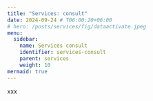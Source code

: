 ```yaml
---
title: "Services: consult"
date: 2024-09-24 # T06:00:20+06:00
# hero: /posts/services/fig/dataactivate.jpeg
menu:
  sidebar:
    name: Services consult
    identifier: services-consult
    parent: services
    weight: 10
mermaid: true
---
```

xxx